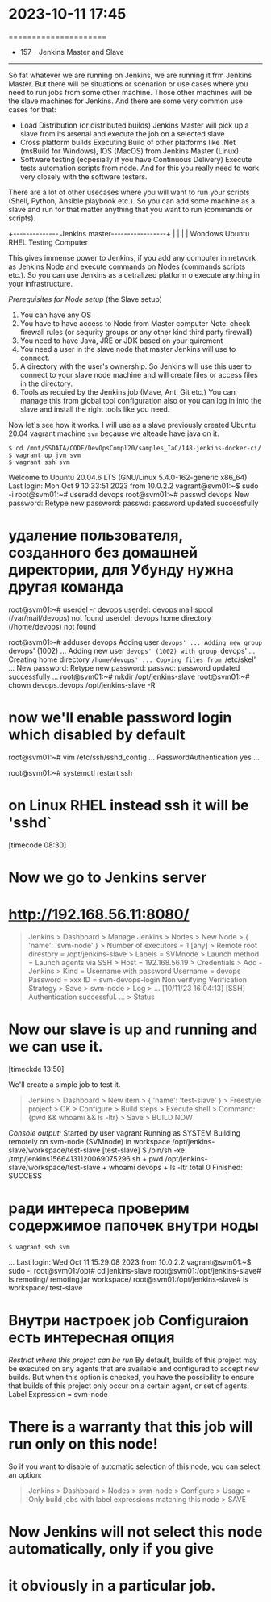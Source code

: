 # 2023-10-11    17:45
=====================

* 157 - Jenkins Master and Slave
--------------------------------
So fat whatever we are running on Jenkins, we are running it frm Jenkins Master. But there will be situations or scenarion or use cases where you need to run jobs from some other machine.
Those other machines will be the slave machines for Jenkins. And there are some very common use cases for that:
+ Load Distribution (or distributed builds)
    Jenkins Master will pick up a slave from its arsenal and execute the job on a selected slave.
+ Cross platform builds
    Executing Build of other platforms like .Net (msBuild for Windows), IOS (MacOS) from Jenkins Master (Linux).
+ Software testing (ecpesially if you have Continuous Delivery)
    Execute tests automation scripts from node. And for this you really need to work very closely with the software testers.
    
There are a lot of other usecases where you will want to run your scripts (Shell, Python, Ansible playbook etc.). So you can add some machine as a slave and run for that matter anything that you want to run (commands or scripts).

   +-------------- Jenkins master-----------------+
   |                |          |                  |
Wondows          Ubuntu       RHEL         Testing Computer

This gives immense power to Jenkins, if you add any computer in network as Jenkins Node and execute commands on Nodes (commands scripts etc.).
So you can use Jenkins as a cetralized platform o execute anything in your infrastructure.

*Prerequisites for Node setup* (the Slave setup)
1. You can have any OS
2. You have to have access to Node from Master computer
    Note: check firewall rules (or sequrity groups or any other kind third party firewall)
3. You need to have Java, JRE or JDK based on your quirement
4. You need a user in the slave node that master Jenkins will use to connect. 
5. A directory with the user's ownership. So Jenkins will use this user to connect to your slave node machine and will create files or access files in the directory.
6. Tools as requied by the Jenkins job (Mave, Ant, Git etc.)
    You can manage this from global tool configuration also or you can log in into the slave and install the right tools like you need.

Now let's see how it works.
I will use as a slave previously created Ubuntu 20.04 vagrant machine `svm` because we alteade have java on it.

    $ cd /mnt/SSDATA/CODE/DevOpsCompl20/samples_IaC/148-jenkins-docker-ci/
    $ vagrant up jvm svm
    $ vagrant ssh svm
Welcome to Ubuntu 20.04.6 LTS (GNU/Linux 5.4.0-162-generic x86_64)
Last login: Mon Oct  9 10:33:51 2023 from 10.0.2.2
vagrant@svm01:~$ sudo -i
root@svm01:~# useradd devops
root@svm01:~# passwd devops
New password: 
Retype new password: 
passwd: password updated successfully
# удаление пользователя, созданного без домашней директории, для Убунду нужна другая команда
root@svm01:~# userdel -r devops
userdel: devops mail spool (/var/mail/devops) not found
userdel: devops home directory (/home/devops) not found

root@svm01:~# adduser devops
Adding user `devops' ...
Adding new group `devops' (1002) ...
Adding new user `devops' (1002) with group `devops' ...
Creating home directory `/home/devops' ...
Copying files from `/etc/skel' ...
New password: 
Retype new password: 
passwd: password updated successfully
...
root@svm01:~# mkdir /opt/jenkins-slave
root@svm01:~# chown devops.devops /opt/jenkins-slave -R

# now we'll enable password login which disabled by default
root@svm01:~# vim /etc/ssh/sshd_config
...
PasswordAuthentication yes
...
    
root@svm01:~# systemctl restart ssh
# on Linux RHEL instead ssh it will be 'sshd`

[timecode 08:30]
# Now we go to Jenkins server
# http://192.168.56.11:8080/
> Jenkins > Dashboard > Manage Jenkins > Nodes > New Node >
    { 'name': 'svm-node' } > Number of executors = 1 [any] >
    Remote root direstory = /opt/jenkins-slave >
    Labels = SVMnode >  Launch method = Launch agents via SSH  >
    Host = 192.168.56.19 > Credentials > Add - Jenkins >
    Kind = Username with password
    Username = devops
    Password = xxx
    ID = svm-devops-login
    Non verifying Verification Strategy > Save > svm-node > Log >
    ...
    [10/11/23 16:04:13] [SSH] Authentication successful.
    ...
    > Status

# Now our slave is up and running and we can use it.
[timeckde 13:50]    

We'll create a simple job to test it.
> Jenkins > Dashboard > New item > { 'name': 'test-slave' } >
    Freestyle project > OK > Configure > Build steps > Execute shell >
    Command: {pwd && whoami && ls -ltr} > Save > BUILD NOW

*Console output:*
        Started by user vagrant
        Running as SYSTEM
        Building remotely on svm-node (SVMnode) in workspace /opt/jenkins-slave/workspace/test-slave
        [test-slave] $ /bin/sh -xe /tmp/jenkins15664131120069075296.sh
        + pwd
        /opt/jenkins-slave/workspace/test-slave
        + whoami
        devops
        + ls -ltr
        total 0
        Finished: SUCCESS

# ради интереса проверим содержимое папочек внутри ноды
    $ vagrant ssh svm
...
Last login: Wed Oct 11 15:29:08 2023 from 10.0.2.2
vagrant@svm01:~$ sudo -i
root@svm01:/opt# cd jenkins-slave
root@svm01:/opt/jenkins-slave# ls
remoting/  remoting.jar  workspace/
root@svm01:/opt/jenkins-slave# ls workspace/
test-slave

# Внутри настроек job Configuraion есть интересная опция
*Restrict where this project can be run*
    By default, builds of this project may be executed on any agents that are available and configured to accept new builds. But when this option is checked, you have the possibility to ensure that builds of this project only occur on a certain agent, or set of agents.
    Label Expression = svm-node
# There is a warranty that this job will run only on this node!

So if you want to disable of automatic selection of this node, you can select an option:
> Jenkins > Dashboard > Nodes > svm-node > Configure >
    Usage = Only build jobs with label expressions matching this node >
    SAVE
# Now Jenkins will not select this node automatically, only if you give
# it obviously in a particular job.